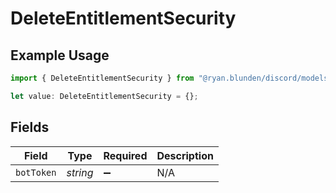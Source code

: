 # DeleteEntitlementSecurity

## Example Usage

```typescript
import { DeleteEntitlementSecurity } from "@ryan.blunden/discord/models/operations";

let value: DeleteEntitlementSecurity = {};
```

## Fields

| Field              | Type               | Required           | Description        |
| ------------------ | ------------------ | ------------------ | ------------------ |
| `botToken`         | *string*           | :heavy_minus_sign: | N/A                |